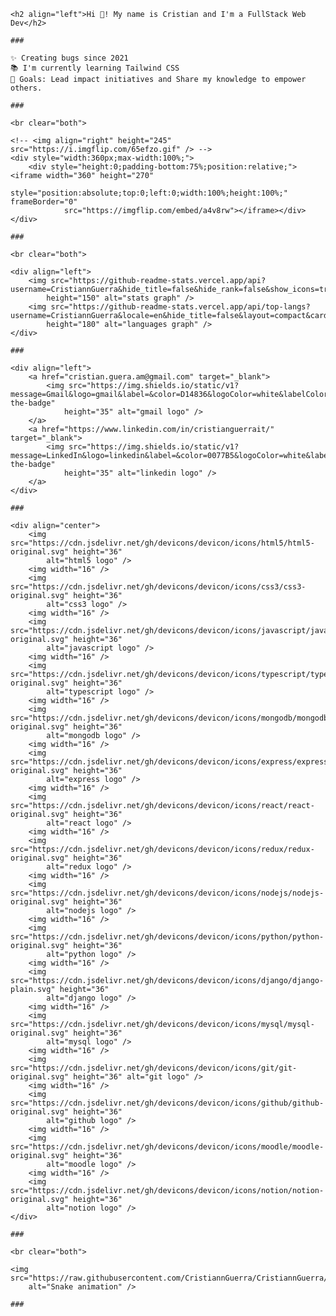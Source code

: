     <h2 align="left">Hi 👋! My name is Cristian and I'm a FullStack Web Dev</h2>

    ###

    ✨ Creating bugs since 2021
    📚 I'm currently learning Tailwind CSS
    🎯 Goals: Lead impact initiatives and Share my knowledge to empower others.

    ###

    <br clear="both">

    <!-- <img align="right" height="245" src="https://i.imgflip.com/65efzo.gif" /> -->
    <div style="width:360px;max-width:100%;">
        <div style="height:0;padding-bottom:75%;position:relative;"><iframe width="360" height="270"
                style="position:absolute;top:0;left:0;width:100%;height:100%;" frameBorder="0"
                src="https://imgflip.com/embed/a4v8rw"></iframe></div>
    </div>

    ###

    <br clear="both">

    <div align="left">
        <img src="https://github-readme-stats.vercel.app/api?username=CristiannGuerra&hide_title=false&hide_rank=false&show_icons=true&include_all_commits=true&count_private=true&disable_animations=false&theme=dracula&locale=en&hide_border=false"
            height="150" alt="stats graph" />
        <img src="https://github-readme-stats.vercel.app/api/top-langs?username=CristiannGuerra&locale=en&hide_title=false&layout=compact&card_width=320&langs_count=6&theme=dracula&hide_border=false"
            height="180" alt="languages graph" />
    </div>

    ###

    <div align="left">
        <a href="cristian.guera.am@gmail.com" target="_blank">
            <img src="https://img.shields.io/static/v1?message=Gmail&logo=gmail&label=&color=D14836&logoColor=white&labelColor=&style=for-the-badge"
                height="35" alt="gmail logo" />
        </a>
        <a href="https://www.linkedin.com/in/cristianguerrait/" target="_blank">
            <img src="https://img.shields.io/static/v1?message=LinkedIn&logo=linkedin&label=&color=0077B5&logoColor=white&labelColor=&style=for-the-badge"
                height="35" alt="linkedin logo" />
        </a>
    </div>

    ###

    <div align="center">
        <img src="https://cdn.jsdelivr.net/gh/devicons/devicon/icons/html5/html5-original.svg" height="36"
            alt="html5 logo" />
        <img width="16" />
        <img src="https://cdn.jsdelivr.net/gh/devicons/devicon/icons/css3/css3-original.svg" height="36"
            alt="css3 logo" />
        <img width="16" />
        <img src="https://cdn.jsdelivr.net/gh/devicons/devicon/icons/javascript/javascript-original.svg" height="36"
            alt="javascript logo" />
        <img width="16" />
        <img src="https://cdn.jsdelivr.net/gh/devicons/devicon/icons/typescript/typescript-original.svg" height="36"
            alt="typescript logo" />
        <img width="16" />
        <img src="https://cdn.jsdelivr.net/gh/devicons/devicon/icons/mongodb/mongodb-original.svg" height="36"
            alt="mongodb logo" />
        <img width="16" />
        <img src="https://cdn.jsdelivr.net/gh/devicons/devicon/icons/express/express-original.svg" height="36"
            alt="express logo" />
        <img width="16" />
        <img src="https://cdn.jsdelivr.net/gh/devicons/devicon/icons/react/react-original.svg" height="36"
            alt="react logo" />
        <img width="16" />
        <img src="https://cdn.jsdelivr.net/gh/devicons/devicon/icons/redux/redux-original.svg" height="36"
            alt="redux logo" />
        <img width="16" />
        <img src="https://cdn.jsdelivr.net/gh/devicons/devicon/icons/nodejs/nodejs-original.svg" height="36"
            alt="nodejs logo" />
        <img width="16" />
        <img src="https://cdn.jsdelivr.net/gh/devicons/devicon/icons/python/python-original.svg" height="36"
            alt="python logo" />
        <img width="16" />
        <img src="https://cdn.jsdelivr.net/gh/devicons/devicon/icons/django/django-plain.svg" height="36"
            alt="django logo" />
        <img width="16" />
        <img src="https://cdn.jsdelivr.net/gh/devicons/devicon/icons/mysql/mysql-original.svg" height="36"
            alt="mysql logo" />
        <img width="16" />
        <img src="https://cdn.jsdelivr.net/gh/devicons/devicon/icons/git/git-original.svg" height="36" alt="git logo" />
        <img width="16" />
        <img src="https://cdn.jsdelivr.net/gh/devicons/devicon/icons/github/github-original.svg" height="36"
            alt="github logo" />
        <img width="16" />
        <img src="https://cdn.jsdelivr.net/gh/devicons/devicon/icons/moodle/moodle-original.svg" height="36"
            alt="moodle logo" />
        <img width="16" />
        <img src="https://cdn.jsdelivr.net/gh/devicons/devicon/icons/notion/notion-original.svg" height="36"
            alt="notion logo" />
    </div>

    ###

    <br clear="both">

    <img src="https://raw.githubusercontent.com/CristiannGuerra/CristiannGuerra/output/snake.svg"
        alt="Snake animation" />

    ###
